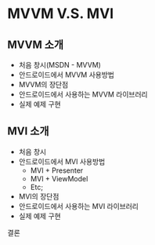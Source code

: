 # MVVM V.S. MVI

## MVVM 소개

- 처음 창시(MSDN -  MVVM)
- 안드로이드에서 MVVM 사용방법
- MVVM의 장단점
- 안드로이드에서 사용하는 MVVM 라이브러리
- 실제 예제 구현

## MVI 소개

- 처음 창시
- 안드로이드에서 MVI 사용방법
  - MVI + Presenter
  - MVI + ViewModel
  - Etc;
- MVI의 장단점
- 안드로이드에서 사용하는 MVI 라이브러리
- 실제 예제 구현

결론

